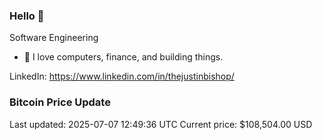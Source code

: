 ### Hello 🤙  

Software Engineering

- 🔭 I love computers, finance, and building things.
  
LinkedIn: https://www.linkedin.com/in/thejustinbishop/  


















































































































































































































































































































































































































































































































































































































































































































































































































### Bitcoin Price Update
Last updated: 2025-07-07 12:49:36 UTC
Current price: $108,504.00 USD
